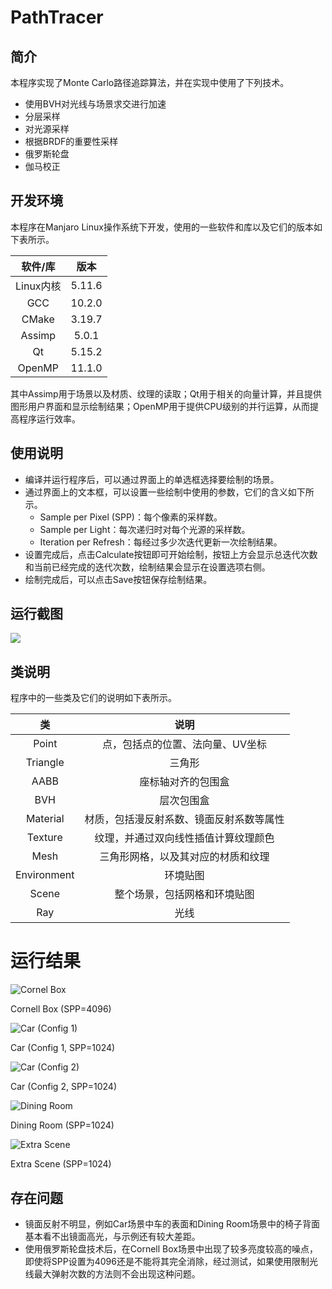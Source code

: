 # PathTracer

## 简介

本程序实现了Monte Carlo路径追踪算法，并在实现中使用了下列技术。

- 使用BVH对光线与场景求交进行加速
- 分层采样
- 对光源采样
- 根据BRDF的重要性采样
- 俄罗斯轮盘
- 伽马校正

## 开发环境

本程序在Manjaro Linux操作系统下开发，使用的一些软件和库以及它们的版本如下表所示。

|软件/库|版本|
|:---:|:---:|
|Linux内核|5.11.6|
|GCC|10.2.0|
|CMake|3.19.7|
|Assimp|5.0.1|
|Qt|5.15.2|
|OpenMP|11.1.0|

其中Assimp用于场景以及材质、纹理的读取；Qt用于相关的向量计算，并且提供图形用户界面和显示绘制结果；OpenMP用于提供CPU级别的并行运算，从而提高程序运行效率。

## 使用说明

- 编译并运行程序后，可以通过界面上的单选框选择要绘制的场景。
- 通过界面上的文本框，可以设置一些绘制中使用的参数，它们的含义如下所示。
  - Sample per Pixel (SPP)：每个像素的采样数。
  - Sample per Light：每次递归时对每个光源的采样数。
  - Iteration per Refresh：每经过多少次迭代更新一次绘制结果。
- 设置完成后，点击Calculate按钮即可开始绘制，按钮上方会显示总迭代次数和当前已经完成的迭代次数，绘制结果会显示在设置选项右侧。
- 绘制完成后，可以点击Save按钮保存绘制结果。

## 运行截图

![](screenshot/1.png)

## 类说明

程序中的一些类及它们的说明如下表所示。

|类|说明|
|:---:|:---:|
|Point|点，包括点的位置、法向量、UV坐标|
|Triangle|三角形|
|AABB|座标轴对齐的包围盒|
|BVH|层次包围盒|
|Material|材质，包括漫反射系数、镜面反射系数等属性|
|Texture|纹理，并通过双向线性插值计算纹理颜色|
|Mesh|三角形网格，以及其对应的材质和纹理|
|Environment|环境贴图|
|Scene|整个场景，包括网格和环境贴图|
|Ray|光线|

# 运行结果

![](output/cornellbox.png "Cornel Box")

Cornell Box (SPP=4096)

![](output/car1.png "Car (Config 1)")

Car (Config 1, SPP=1024)

![](output/car2.png "Car (Config 2)")

Car (Config 2, SPP=1024)

![](output/diningroom.png "Dining Room")

Dining Room (SPP=1024)

![](output/extra.png "Extra Scene")

Extra Scene (SPP=1024)

## 存在问题

- 镜面反射不明显，例如Car场景中车的表面和Dining Room场景中的椅子背面基本看不出镜面高光，与示例还有较大差距。
- 使用俄罗斯轮盘技术后，在Cornell Box场景中出现了较多亮度较高的噪点，即使将SPP设置为4096还是不能将其完全消除，经过测试，如果使用限制光线最大弹射次数的方法则不会出现这种问题。
